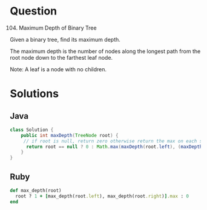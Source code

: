 # Question

104. Maximum Depth of Binary Tree


Given a binary tree, find its maximum depth.

The maximum depth is the number of nodes along the longest path from the root node down to the farthest leaf node.

Note: A leaf is a node with no children.

# Solutions

## Java

```java
class Solution {
    public int maxDepth(TreeNode root) {
     // if root is null, return zero otherwise return the max on each side +1 for current level.
      return root == null ? 0 : Math.max(maxDepth(root.left), (maxDepth(root.right))) + 1;
    }
}
```

## Ruby

```ruby
def max_depth(root)
  root ? 1 + [max_depth(root.left), max_depth(root.right)].max : 0
end
```